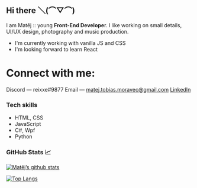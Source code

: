 ## Hi there ＼(⌒▽⌒)
I am Matěj :: young **Front-End Develope**r. I like working on small details, UI/UX design, photography and music production.
- I'm currently working with vanilla JS and CSS
- I'm looking forward to learn React

# Connect with me:
Discord — reixxe#9877
Email — matej.tobias.moravec@gmail.com
[LinkedIn](https://www.linkedin.com/in/mat%C4%9Bj-tobi%C3%A1%C5%A1-moravec-339b0a233/)

### Tech skills
- HTML, CSS
- JavaScript
- C#, Wpf
- Python

### GitHub Stats 📈
[![Matěj’s github stats](https://github-readme-stats.vercel.app/api?username=mateyy11)](https://https://github.com/mateyy11)

[![Top Langs](https://github-readme-stats.vercel.app/api/top-langs/?username=mateyy11&layout=compact)](https://https://github.com/mateyy11)
